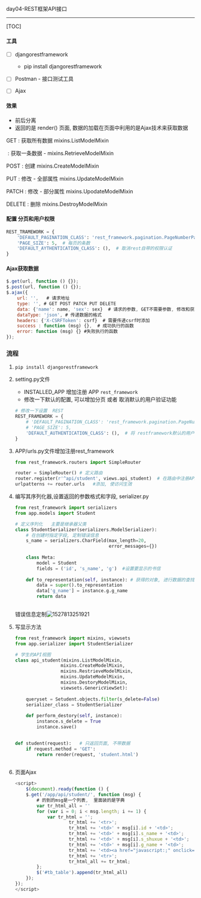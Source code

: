 day04-REST框架API接口

---

[TOC]

#### 工具

- [ ] djangorestframework
  - pip install djangorestframework
- [ ] Postman  - 接口测试工具
- [ ] Ajax



#### 效果

- 前后分离
- 返回的是 render() 页面, 数据的加载在页面中利用的是Ajax技术来获取数据



GET : 获取所有数据   mixins.ListModelMixin

​         : 获取一条数据 - mixins.RetrieveModelMixin

POST : 创建   mixins.CreateModelMixin

PUT : 修改 - 全部属性 mixins.UpdateModelMixin

PATCH : 修改 - 部分属性  mixins.UpodateModelMixin

DELETE : 删除  mixins.DestroyModelMixin



#### 配置   分页和用户权限

```python
REST_TRAMEWORK = {
    'DEFAULT_PAGINATION_CLASS': 'rest_framework.pagination.PageNumberPagination',   
    'PAGE_SIZE': 5,  # 每页的条数
    'DEFAULT_AYTHENTICATION_CLASS': (),  # 取消rest自带的权限认证 
}
```

#### Ajax获取数据

```javascript
$.get(url, function () {});
$.post(url, function () {});
$.ajax({
    url: '',   # 请求地址
    type: '', # GET POST PATCH PUT DELETE
    data: {'name': name, 'sex': sex}  # 请求的参数, GET不需要参数, 修改和获取需要次参数
    dataType: 'json', # 传递数据的格式
    headers: {'X-CSRFToken': csrf}  # 需要传递csrf时添加
	success : function (msg) {},  # 成功执行的函数
	error: function (msg) {} #失败执行的函数
});
```



### 流程

1. `pip install djangorestframework`

2. setting.py文件

   - INSTALLED_APP 增加注册 APP `rest_framework`
   - 修改一下默认的配置, 可以增加分页  或者 取消默认的用户验证功能

   ```python
   # 修改一下设置  REST
   REST_FRAMEWORK = {
       # 'DEFAULT_PAGINATION_CLASS': 'rest_framework.pagination.PageNumberPagination',
       # 'PAGE_SIZE': 5,
       'DEFAULT_AUTHENTICATION_CLASS': (),  # 将 restframework默认的用户认证取消
   }
   ```


3. APP/urls.py文件增加注册rest_framework

   ```python
   from rest_framework.routers import SimpleRouter
   
   router = SimpleRouter() # 定义路由
   router.register(r'^api/student', views.api_student)  # 在路由中注册API, 每个API一个注册
   urlpatterns += router.urls   #添加, 使访问生效
   ```

4. 编写其序列化器,设置返回的参数格式和字段, serializer.py

   ```python
   from rest_framework import serializers
   from app.models import Student
   
   # 定义序列化   主要是继承器父类
   class StudentSerializer(serializers.ModelSerializer): 
       # 在创建时指定字段, 定制错误信息
       s_name = serializers.CharField(max_length=20,
                                      error_messages={}) 
       
       class Meta:
           model = Student
           fields = ('id', 's_name', 'g')  #设置要显示的书信
           
       def to_representation(self, instance): # 获得的对象, 进行数据的查找和组装
           data = super().to_representation
           data['g_name'] = instance.g.g_name
           return data
           
   ```
   错误信息定制![1527813251921](assets/1527813251921.png)

5. 写显示方法

   ```python
   from rest_framework import mixins, viewsets
   from app.serializer import StudentSerializer
   
   # 学生的API视图
   class api_student(mixins.ListModelMixin,
                    mixins.CreateModelMixin,
                    mixins.RestrieveModelMixin,
                    mixins.UpdateModelMixin,
                    mixins.DestoryModelMixin,
                    viewsets.GenericViewSet):
       
       queryset = Setudent.objects.filter(s_delete=False)
       serializer_class = StudentSerializer
       
       def perform_destory(self, instance):
           instance.s_delete = True
           instance.save()
        
   
   def student(request):   # 只返回页面, 不带数据
       if request.method = 'GET':
           return render(request, 'student.html')
        
   ```

6. 页面Ajax

   ```javascript
   <script>
       $(document).ready(function () {
       $.get('/app/api/student/', function (msg) {
           # 的到的msg是一个列表,  里面装的是字典
           var tr_html_all = ''
           for (var i = 0; i < msg.length; i += 1) {
               var tr_html = '';
                       tr_html += '<tr>';
                       tr_html += '<td>' + msg[i].id + '<td>';
                       tr_html += '<td>' + msg[i].s_name + '<td>';
                       tr_html += '<td>' + msg[i].s_shuxue + '<td>';
                       tr_html += '<td>' + msg[i].g_name + '<td>';
                       tr_html += '<td><a href="javascript:;" onclick="delstu(' + msg[i].id +')">删除</a></td>';
                       tr_html += '<tr>';
                       tr_html_all += tr_html;
           };
           $('#tb_table').append(tr_html_all)
       });
   });    
   </script>
   ```




